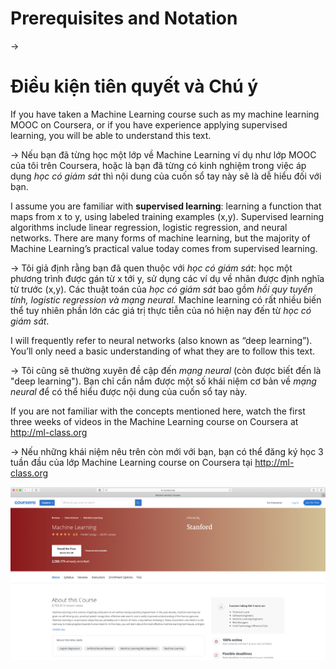 # Prerequisites and Notation

->
# Điều kiện tiên quyết và Chú ý


If you have taken a Machine Learning course such as my machine learning MOOC on Coursera, or if you have experience applying supervised learning, you will be able to understand this text.

->
Nếu bạn đã từng học một lớp về Machine Learning ví dụ như lớp MOOC của tôi trên Coursera, hoặc là bạn đã từng có kinh nghiệm trong việc áp dụng *học có giám sát* thì nội dung của cuốn sổ tay này sẽ là dễ hiểu đối với bạn.


I assume you are familiar with ​**supervised learning​**: learning a function that maps from x to y, using labeled training examples (x,y). Supervised learning algorithms include linear regression, logistic regression, and neural networks. There are many forms of machine learning, but the majority of Machine Learning’s practical value today comes from supervised learning.

->
Tôi giả định rằng bạn đã quen thuộc với *học có giám sát*: học một phương trình được gán từ x tới y, sử dụng các ví dụ về nhãn được định nghĩa từ trước (x,y). Các thuật toán của *học có giám sát* bao gồm *hồi quy tuyến tính, logistic regression và mạng neural.* Machine learning có rất nhiều biến thể tuy nhiên phần lớn các giá trị thực tiễn của nó hiện nay đến từ *học có giám sát*.

I will frequently refer to neural networks (also known as “deep learning”). You’ll only need a basic understanding of what they are to follow this text.

->
Tôi cũng sẽ thường xuyên đề cập đến *mạng neural* (còn được biết đến là "deep learning"). Bạn chỉ cần nắm được một số khái niệm cơ bản về *mạng neural* để có thể hiểu được nội dung của cuốn sổ tay này.


If you are not familiar with the concepts mentioned here, watch the first three weeks of videos in the Machine Learning course on Coursera at ​http://ml-class.org

->
Nếu những khái niệm nêu trên còn mới với bạn, bạn có thể đăng ký học 3 tuần đầu của lớp Machine Learning course on Coursera tại ​http://ml-class.org


![img](../imgs/C03_01.png)
